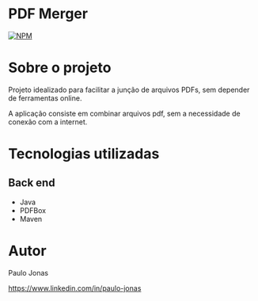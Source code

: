 # PDF Merger 
[![NPM](https://img.shields.io/npm/l/react)](https://github.com/neliocursos/exemplo-readme/blob/main/LICENSE) 

# Sobre o projeto

Projeto idealizado para facilitar a junção de arquivos PDFs, sem depender de ferramentas online.

A aplicação consiste em combinar arquivos pdf, sem a necessidade de conexão com a internet.


# Tecnologias utilizadas
## Back end
- Java
- PDFBox
- Maven


# Autor

Paulo Jonas

https://www.linkedin.com/in/paulo-jonas